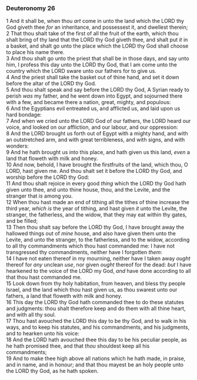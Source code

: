 ### Deuteronomy 26

1 And it shall be, when thou *art* come in unto the land which the LORD thy God giveth thee *for* an inheritance, and possessest it, and dwellest therein;  
2 That thou shalt take of the first of all the fruit of the earth, which thou shalt bring of thy land that the LORD thy God giveth thee, and shalt put *it* in a basket, and shalt go unto the place which the LORD thy God shall choose to place his name there.  
3 And thou shalt go unto the priest that shall be in those days, and say unto him, I profess this day unto the LORD thy God, that I am come unto the country which the LORD sware unto our fathers for to give us.  
4 And the priest shall take the basket out of thine hand, and set it down before the altar of the LORD thy God.  
5 And thou shalt speak and say before the LORD thy God, A Syrian ready to perish *was* my father, and he went down into Egypt, and sojourned there with a few, and became there a nation, great, mighty, and populous:  
6 And the Egyptians evil entreated us, and afflicted us, and laid upon us hard bondage:  
7 And when we cried unto the LORD God of our fathers, the LORD heard our voice, and looked on our affliction, and our labour, and our oppression:  
8 And the LORD brought us forth out of Egypt with a mighty hand, and with an outstretched arm, and with great terribleness, and with signs, and with wonders:  
9 And he hath brought us into this place, and hath given us this land, *even* a land that floweth with milk and honey.  
10 And now, behold, I have brought the firstfruits of the land, which thou, O LORD, hast given me. And thou shalt set it before the LORD thy God, and worship before the LORD thy God:  
11 And thou shalt rejoice in every good *thing* which the LORD thy God hath given unto thee, and unto thine house, thou, and the Levite, and the stranger that *is* among you.  
12 When thou hast made an end of tithing all the tithes of thine increase the third year, *which is* the year of tithing, and hast given *it* unto the Levite, the stranger, the fatherless, and the widow, that they may eat within thy gates, and be filled;  
13 Then thou shalt say before the LORD thy God, I have brought away the hallowed things out of *mine* house, and also have given them unto the Levite, and unto the stranger, to the fatherless, and to the widow, according to all thy commandments which thou hast commanded me: I have not transgressed thy commandments, neither have I forgotten *them*:  
14 I have not eaten thereof in my mourning, neither have I taken away *ought* thereof for *any* unclean *use*, nor given *ought* thereof for the dead: *but* I have hearkened to the voice of the LORD my God, *and* have done according to all that thou hast commanded me.  
15 Look down from thy holy habitation, from heaven, and bless thy people Israel, and the land which thou hast given us, as thou swarest unto our fathers, a land that floweth with milk and honey.  
16 This day the LORD thy God hath commanded thee to do these statutes and judgments: thou shalt therefore keep and do them with all thine heart, and with all thy soul.  
17 Thou hast avouched the LORD this day to be thy God, and to walk in his ways, and to keep his statutes, and his commandments, and his judgments, and to hearken unto his voice:  
18 And the LORD hath avouched thee this day to be his peculiar people, as he hath promised thee, and that *thou* shouldest keep all his commandments;  
19 And to make thee high above all nations which he hath made, in praise, and in name, and in honour; and that thou mayest be an holy people unto the LORD thy God, as he hath spoken.  
